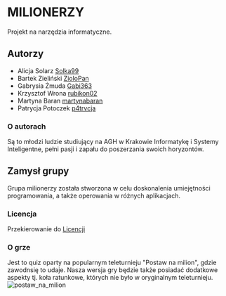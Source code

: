 # MILIONERZY

Projekt na narzędzia informatyczne.

## Autorzy
- Alicja Solarz [Solka99](https://github.com/Solka99)
- Bartek Zieliński [ZioloPan](https://github.com/ZioloPan)
- Gabrysia Żmuda [Gabi363](https://github.com/Gabi363)
- Krzysztof Wrona [rubikon02](https://github.com/rubikon02)
- Martyna Baran [martynabaran](https://github.com/martynabaran)
- Patrycja Potoczek [p4trvcja](https://github.com/p4trvcja)

### O autorach
Są to młodzi ludzie studiujący na AGH w Krakowie Informatykę i Systemy Inteligentne, pełni pasji i zapału do poszerzania swoich horyzontów.

## Zamysł grupy 
Grupa milionerzy została stworzona w celu doskonalenia umiejętności programowania, a także operowania w różnych aplikacjach.

### Licencja
Przekierowanie do [Licencji](https://github.com/AGH-Narzedzia-Informatyczne-2022-2023/postaw-na-milion/blob/main/LICENSE.md)


### O grze
Jest to quiz oparty na popularnym teleturnieju "Postaw na milion", gdzie zawodnsię to udaje. Nasza wersja gry będzie także posiadać dodatkowe aspekty tj. koła ratunkowe, których nie było w oryginalnym teleturnieju.
![postaw_na_milion](https://www.google.com/url?sa=i&url=https%3A%2F%2Fpostawnamilion.tvp.pl%2F35992086%2Fo-programie&psig=AOvVaw2PF-z25ZLcKVuCtSLOQTbh&ust=1668540256349000&source=images&cd=vfe&ved=0CBAQjRxqFwoTCLDOp_yyrvsCFQAAAAAdAAAAABAE)